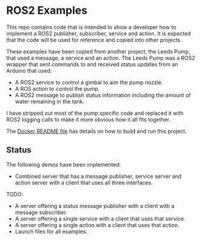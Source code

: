 # ROS2 Examples

This repo contains code that is intended to show a developer how to implement
a ROS2 publisher, subscriber, service and action.  It is expected that the
code will be used for reference and copied into other projects.

These examples have been copied from another project, the Leeds Pump, that
used a message, a service and an action.  The Leeds Pump was a ROS2 wrapper
that sent commands to and received status updates from an Arduino that
used:

* A ROS2 service to control a gimbal to aim the pump nozzle.
* A ROS action to control the pump.
* A ROS2 message to publish status information including the amount of water
remaining in the tank.

I have stripped out most of the pump specific code and replaced it with ROS2
logging calls to make it more obvious how it all fits together.

The
[Docker README file](docker/README.md)
has details on how to build and run this project.

## Status

The following demos have been implemented:

* Combined server that has a message publisher, service server and
action server with a client that uses all three interfaces.

TODO:

* A server offering a status message publisher with a client with a message subscriber.
* A server offering a single service with a client that uses that service.
* A server offering a single action with a client that uses that action.
* Launch files for all examples.
